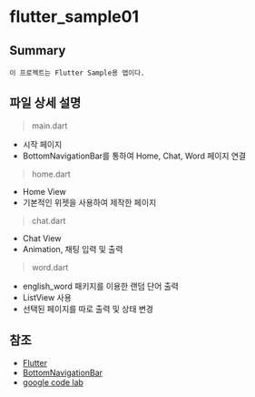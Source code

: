 # flutter_sample01

## Summary
```
이 프로젝트는 Flutter Sample용 앱이다.
```

## 파일 상세 설명 
> main.dart
  - 시작 페이지
  - BottomNavigationBar를 통하여 Home, Chat, Word 페이지 연결 
> home.dart
  - Home View
  - 기본적인 위젯을 사용하여 제작한 페이지 
> chat.dart
  - Chat View 
  - Animation, 채팅 입력 및 출력 
> word.dart
  - english_word 패키지를 이용한 랜덤 단어 출력
  - ListView 사용 
  - 선택된 페이지를 따로 출력 및 상태 변경

## 참조
* [Flutter](https://flutter.dev/docs/development/ui/layout/tutorial)
* [BottomNavigationBar](https://medium.com/flutteropen/flutter-widgets-11-bottomnavigationbar-3531d625fa0c)
* [google code lab](https://codelabs.developers.google.com)